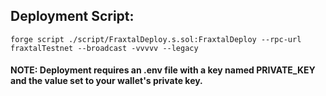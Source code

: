 ## Deployment Script:
```shell
forge script ./script/FraxtalDeploy.s.sol:FraxtalDeploy --rpc-url fraxtalTestnet --broadcast -vvvvv --legacy
```

#### NOTE: Deployment requires an .env file with a key named PRIVATE_KEY and the value set to your wallet's private key.